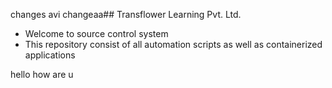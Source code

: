 changes
avi
changeaa## Transflower Learning Pvt. Ltd.

- Welcome to source control system
- This repository consist of all automation scripts as well as containerized applications

hello how are u